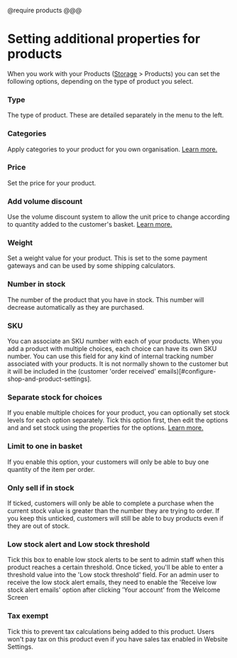 @require products
@@@
# Setting additional properties for products

When you work with your Products ([Storage](#/popup/Storage) > Products) you can set the following options, depending on the type of product you select.

### Type

The type of product. These are detailed separately in the menu to the left. 

### Categories

Apply categories to your product for you own organisation. [Learn more.](#working-with-the-categories-system)

### Price

Set the price for your product. 

### Add volume discount

Use the volume discount system to allow the unit price to change according to quantity added to the customer's basket. [Learn more.](#adding-volume-based-discounts)

### Weight

Set a weight value for your product. This is set to the some payment gateways and can be used by some shipping calculators. 

### Number in stock

The number of the product that you have in stock. This number will decrease automatically as they are purchased. 

### SKU

You can associate an SKU number with each of your products. When you add a product with multiple choices, each choice can have its own SKU number. You can use this field for any kind of internal tracking number associated with your products. It is not normally shown to the customer but it will be included in the (customer 'order received' emails)[#configure-shop-and-product-settings]. 


### Separate stock for choices

If you enable multiple choices for your product, you can optionally set stock levels for each option separately. Tick this option first, then edit the options and and set stock using the properties for the options. [Learn more.](#allowing-multiple-choices-with-products)

### Limit to one in basket

If you enable this option, your customers will only be able to buy one quantity of the item per order. 

### Only sell if in stock

If ticked, customers will only be able to complete a purchase when the current stock value is greater than the number they are trying to order. If you keep this unticked, customers will still be able to buy products even if they are out of stock. 

### Low stock alert and Low stock threshold

Tick this box to enable low stock alerts to be sent to admin staff when this product reaches a certain threshold. Once ticked, you'll be able to enter a threshold value into the 'Low stock threshold' field. For an admin user to receive the low stock alert emails, they need to enable the 'Receive low stock alert emails' option after clicking 'Your account' from the Welcome Screen

### Tax exempt

Tick this to prevent tax calculations being added to this product. Users won't pay tax on this product even if you have sales tax enabled in Website Settings.